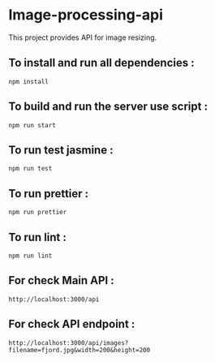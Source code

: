 # Image-processing-api

This project provides API for image resizing.

## To install and run all dependencies :

```
npm install
```

## To build and run the server use script :

```
npm run start
```

## To run test jasmine :

```
npm run test
```

## To run prettier :

```
npm run prettier
```

## To run lint :

```
npm run lint
```

## For check Main API :

```
http://localhost:3000/api
```

## For check API endpoint :

```
http://localhost:3000/api/images?filename=fjord.jpg&width=200&height=200
```
